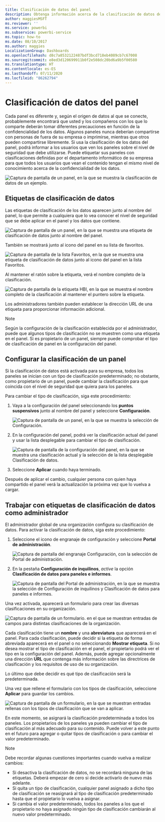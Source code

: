 ```yaml
---
title: Clasificación de datos del panel
description: Obtenga información acerca de la clasificación de datos de panel, incluido cómo un administrador debe configurarla y cómo los propietarios de un panel pueden cambiar la clasificación.
author: maggiesMSFT
ms.reviewer: ''
ms.service: powerbi
ms.subservice: powerbi-service
ms.topic: how-to
ms.date: 08/10/2017
ms.author: maggies
LocalizationGroup: Dashboards
ms.openlocfilehash: d8c7a8532122487bdf3bcd718eb4089cb7c67008
ms.sourcegitcommit: e8ed3d120699911b0f2e508dc20bd6a9b5f00580
ms.translationtype: HT
ms.contentlocale: es-ES
ms.lasthandoff: 07/11/2020
ms.locfileid: "86262794"
---
```

# <a name="dashboard-data-classification"></a>Clasificación de datos del panel
Cada panel es diferente y, según el origen de datos al que se conecte, probablemente encontrará que usted y los compañeros con los que lo comparte deberán tomar diferentes precauciones en función de la confidencialidad de los datos. Algunos paneles nunca deberían compartirse con personas de fuera de su empresa o imprimirse, mientras que otros pueden compartirse libremente. Si usa la clasificación de los datos del panel, podrá informar a los usuarios que ven los paneles sobre el nivel de seguridad que debe utilizarse. Puede etiquetar sus paneles con clasificaciones definidas por el departamento informático de su empresa para que todos los usuarios que vean el contenido tengan el mismo nivel de conocimiento acerca de la confidencialidad de los datos.

![Captura de pantalla de un panel, en la que se muestra la clasificación de datos de un ejemplo.](media/service-data-classification/dashboard_tagged_as_hbi.png)

## <a name="data-classification-tags"></a>Etiquetas de clasificación de datos
Las etiquetas de clasificación de los datos aparecen junto al nombre del panel, lo que permite a cualquiera que lo vea conocer el nivel de seguridad que se debe aplicar en el panel y los datos que contiene.

![Captura de pantalla de un panel, en la que se muestra una etiqueta de clasificación de datos junto al nombre del panel.](media/service-data-classification/tag_next_to_title.png)

También se mostrará junto al icono del panel en su lista de favoritos.

![Captura de pantalla de la lista Favoritos, en la que se muestra una etiqueta de clasificación de datos junto al icono del panel en la lista Favoritos.](media/service-data-classification/tag_on_dashboard_tile.png)

Al mantener el ratón sobre la etiqueta, verá el nombre completo de la clasificación.

![Captura de pantalla de la etiqueta HBI, en la que se muestra el nombre completo de la clasificación al mantener el puntero sobre la etiqueta. ](media/service-data-classification/tag_tooltip.png)

Los administradores también pueden establecer la dirección URL de una etiqueta para proporcionar información adicional.

> [!NOTE]
> Según la configuración de la clasificación establecida por el administrador, puede que algunos tipos de clasificación no se muestren como una etiqueta en el panel. Si es propietario de un panel, siempre puede comprobar el tipo de clasificación de panel en la configuración del panel.
> 
> 

## <a name="setting-a-dashboards-classification"></a>Configurar la clasificación de un panel
Si la clasificación de datos está activada para su empresa, todos los paneles se inician con un tipo de clasificación predeterminado; no obstante, como propietario de un panel, puede cambiar la clasificación para que coincida con el nivel de seguridad que quiera para los paneles.

Para cambiar el tipo de clasificación, siga este procedimiento:

1. Vaya a la configuración del panel seleccionando los **puntos suspensivos** junto al nombre del panel y seleccione **Configuración**.
   
    ![Captura de pantalla de un panel, en la que se muestra la selección de Configuración.](media/service-data-classification/dashboard_settings.png)
2. En la configuración del panel, podrá ver la clasificación actual del panel y usar la lista desplegable para cambiar el tipo de clasificación.
   
    ![Captura de pantalla de la configuración del panel, en la que se muestra una clasificación actual y la selección de la lista desplegable Clasificación de datos.](media/service-data-classification/classification_setting_dropdown.png)
3. Seleccione **Aplicar** cuando haya terminado.

Después de aplicar el cambio, cualquier persona con quien haya compartido el panel verá la actualización la próxima vez que lo vuelva a cargar.

## <a name="working-with-data-classification-tags-as-an-admin"></a>Trabajar con etiquetas de clasificación de datos como administrador
El administrador global de una organización configura su clasificación de datos. Para activar la clasificación de datos, siga este procedimiento:

1. Seleccione el icono de engranaje de configuración y seleccione **Portal de administración**.
   
    ![Captura de pantalla del engranaje Configuración, con la selección de Portal de administración.](media/service-data-classification/admin_portal_in_settings.png)
2. En la pestaña **Configuración de inquilinos**, *active* la opción **Clasificación de datos para paneles e informes**.
   
    ![Captura de pantalla del Portal de administración, en la que se muestra la selección de Configuración de inquilinos y Clasificación de datos para paneles e informes.](media/service-data-classification/data_classification_switch_location.png)

Una vez activada, aparecerá un formulario para crear las diversas clasificaciones en su organización.

![Captura de pantalla de un formulario. en el que se muestran entradas de campos para distintas clasificaciones de la organización.](media/service-data-classification/blank_classification_form.png)

Cada clasificación tiene un **nombre** y una **abreviatura** que aparecerá en el panel. Para cada clasificación, puede decidir si la etiqueta de forma abreviada aparecerá en el panel o no seleccionando **Mostrar etiqueta**. Si no desea mostrar el tipo de clasificación en el panel, el propietario podrá ver el tipo en la configuración del panel. Además, puede agregar opcionalmente una dirección **URL** que contenga más información sobre las directrices de clasificación y los requisitos de uso de su organización.  

Lo último que debe decidir es qué tipo de clasificación será la predeterminada.  

Una vez que rellene el formulario con los tipos de clasificación, seleccione **Aplicar** para guardar los cambios.

![Captura de pantalla de un formulario, en la que se muestran entradas rellenas con los tipos de clasificación que se van a aplicar.](media/service-data-classification/filled_in_classification_form.png)

En este momento, se asignará la clasificación predeterminada a todos los paneles. Los propietarios de los paneles ya pueden cambiar el tipo de clasificación al más adecuado para su contenido. Puede volver a este punto en el futuro para agregar o quitar tipos de clasificación o para cambiar el valor predeterminado.  

> [!NOTE]
> Debe recordar algunas cuestiones importantes cuando vuelva a realizar cambios:
> 
> * Si desactiva la clasificación de datos, no se recordará ninguna de las etiquetas. Deberá empezar de cero si decide activarlo de nuevo más adelante.  
> * Si quita un tipo de clasificación, cualquier panel asignado a dicho tipo de clasificación se reasignará al tipo de clasificación predeterminado hasta que el propietario lo vuelva a asignar.  
> * Si cambia el valor predeterminado, todos los paneles a los que el propietario no haya asignado ningún tipo de clasificación cambiarán al nuevo valor predeterminado.
> 
> 

